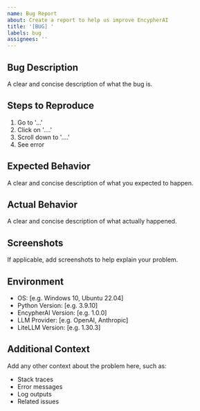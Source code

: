 ```yaml
---
name: Bug Report
about: Create a report to help us improve EncypherAI
title: '[BUG] '
labels: bug
assignees: ''
---
```


## Bug Description
A clear and concise description of what the bug is.

## Steps to Reproduce
1. Go to '...'
2. Click on '....'
3. Scroll down to '....'
4. See error

## Expected Behavior
A clear and concise description of what you expected to happen.

## Actual Behavior
A clear and concise description of what actually happened.

## Screenshots
If applicable, add screenshots to help explain your problem.

## Environment
- OS: [e.g. Windows 10, Ubuntu 22.04]
- Python Version: [e.g. 3.9.10]
- EncypherAI Version: [e.g. 1.0.0]
- LLM Provider: [e.g. OpenAI, Anthropic]
- LiteLLM Version: [e.g. 1.30.3]

## Additional Context
Add any other context about the problem here, such as:
- Stack traces
- Error messages
- Log outputs
- Related issues
